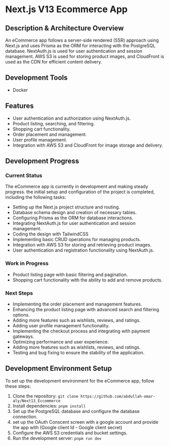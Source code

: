 # Next.js V13 Ecommerce App

## Description & Architecture Overview
An eCommerce app follows a server-side rendered (SSR) approach using Next.js and uses Prisma as the ORM for interacting with the PostgreSQL database. NextAuth.js is used for user authentication and session management. AWS S3 is used for storing product images, and CloudFront is used as the CDN for efficient content delivery. 

## Development Tools
- Docker

## Features
- User authentication and authorization using NextAuth.js.
- Product listing, searching, and filtering.
- Shopping cart functionality.
- Order placement and management.
- User profile management.
- Integration with AWS S3 and CloudFront for image storage and delivery.



## Development Progress

### Current Status
The eCommerce app is currently in development and making steady progress.  the initial setup and configuration of the project is completed, including the following tasks:

- Setting up the Next.js project structure and routing.
- Database schema design and creation of necessary tables.
- Configuring Prisma as the ORM for database interactions.
- Integrating NextAuth.js for user authentication and session management.
- Coding the design with TailwindCSS
- Implementing basic CRUD operations for managing products.
- Integration with AWS S3 for storing and retrieving product images.
- User authentication and registration functionality using NextAuth.js.


### Work in Progress
- Product listing page with basic filtering and pagination.
- Shopping cart functionality with the ability to add and remove products.


### Next Steps
- Implementing the order placement and management features.
- Enhancing the product listing page with advanced search and filtering options.
- Adding more features such as wishlists, reviews, and ratings.
- Adding user profile management functionality.
- Implementing the checkout process and integrating with payment gateways.
- Optimizing performance and user experience.
- Adding more features such as wishlists, reviews, and ratings.
- Testing and bug fixing to ensure the stability of the application.

<!-- ### Challenges and Considerations
 -->

## Development Environment Setup

To set up the development environment for the eCommerce app, follow these steps:

1. Clone the repository: `git clone https://github.com/abdullah-omar-aly/Next13_Eccommerce`
2. Install dependencies: `pnpm install`
3. Set up the PostgreSQL database and configure the database connection.
4. set up the OAuth Conscent screen with a google account and provide the app with (Google client Id - Google client secret)
5. Configure the AWS S3 credentials and bucket settings.
6. Run the development server: `pnpm run dev`
